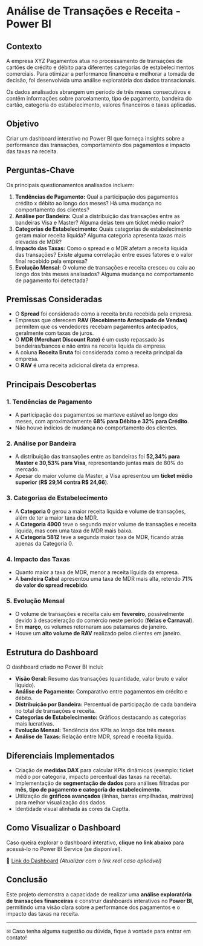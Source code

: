 # Análise de Transações e Receita - Power BI

## Contexto
A empresa XYZ Pagamentos atua no processamento de transações de cartões de crédito e débito para diferentes categorias de estabelecimentos comerciais. Para otimizar a performance financeira e melhorar a tomada de decisão, foi desenvolvida uma análise exploratória dos dados transacionais.

Os dados analisados abrangem um período de três meses consecutivos e contêm informações sobre parcelamento, tipo de pagamento, bandeira do cartão, categoria do estabelecimento, valores financeiros e taxas aplicadas.

## Objetivo
Criar um dashboard interativo no Power BI que forneça insights sobre a performance das transações, comportamento dos pagamentos e impacto das taxas na receita.

## Perguntas-Chave
Os principais questionamentos analisados incluem:

1. **Tendências de Pagamento:** Qual a participação dos pagamentos crédito x débito ao longo dos meses? Há uma mudança no comportamento dos clientes?
2. **Análise por Bandeira:** Qual a distribuição das transações entre as bandeiras Visa e Master? Alguma delas tem um ticket médio maior?
3. **Categorias de Estabelecimento:** Quais categorias de estabelecimento geram maior receita líquida? Alguma categoria apresenta taxas mais elevadas de MDR?
4. **Impacto das Taxas:** Como o spread e o MDR afetam a receita líquida das transações? Existe alguma correlação entre esses fatores e o valor final recebido pela empresa?
5. **Evolução Mensal:** O volume de transações e receita cresceu ou caiu ao longo dos três meses analisados? Alguma mudança no comportamento de pagamento foi detectada?

## Premissas Consideradas
- O **Spread** foi considerado como a receita bruta recebida pela empresa.
- Empresas que oferecem **RAV (Recebimento Antecipado de Vendas)** permitem que os vendedores recebam pagamentos antecipados, geralmente com taxas de juros.
- O **MDR (Merchant Discount Rate)** é um custo repassado às bandeiras/bancos e não entra na receita líquida da empresa.
- A coluna **Receita Bruta** foi considerada como a receita principal da empresa.
- O **RAV** é uma receita adicional direta da empresa.

## Principais Descobertas
### 1. Tendências de Pagamento
- A participação dos pagamentos se manteve estável ao longo dos meses, com aproximadamente **68% para Débito e 32% para Crédito**.
- Não houve indícios de mudança no comportamento dos clientes.

### 2. Análise por Bandeira
- A distribuição das transações entre as bandeiras foi **52,34% para Master e 30,53% para Visa**, representando juntas mais de 80% do mercado.
- Apesar do maior volume da Master, a Visa apresentou um **ticket médio superior** (**R$ 29,14 contra R$ 24,66**).

### 3. Categorias de Estabelecimento
- A **Categoria 0** gerou a maior receita líquida e volume de transações, além de ter a maior taxa de MDR.
- A **Categoria 4900** teve o segundo maior volume de transações e receita líquida, mas com uma taxa de MDR mais baixa.
- A **Categoria 5812** teve a segunda maior taxa de MDR, ficando atrás apenas da Categoria 0.

### 4. Impacto das Taxas
- Quanto maior a taxa de MDR, menor a receita líquida da empresa.
- A **bandeira Cabal** apresentou uma taxa de MDR mais alta, retendo **71% do valor do spread recebido**.

### 5. Evolução Mensal
- O volume de transações e receita caiu em **fevereiro**, possivelmente devido à desaceleração do comércio neste período (**férias e Carnaval**).
- Em **março**, os volumes retornaram aos patamares de janeiro.
- Houve um **alto volume de RAV** realizado pelos clientes em janeiro.

## Estrutura do Dashboard
O dashboard criado no Power BI inclui:
- **Visão Geral:** Resumo das transações (quantidade, valor bruto e valor líquido).
- **Análise de Pagamento:** Comparativo entre pagamentos em crédito e débito.
- **Distribuição por Bandeira:** Percentual de participação de cada bandeira no total de transações e receita.
- **Categorias de Estabelecimento:** Gráficos destacando as categorias mais lucrativas.
- **Evolução Mensal:** Tendência dos KPIs ao longo dos três meses.
- **Análise de Taxas:** Relação entre MDR, spread e receita líquida.

## Diferenciais Implementados
- Criação de **medidas DAX** para calcular KPIs dinâmicos (exemplo: ticket médio por categoria, impacto percentual das taxas na receita).
- Implementação de **segmentação de dados** para análises filtradas por **mês, tipo de pagamento e categoria de estabelecimento**.
- Utilização de **gráficos avançados** (linhas, barras empilhadas, matrizes) para melhor visualização dos dados.
- Identidade visual alinhada às cores da Captta.

## Como Visualizar o Dashboard
Caso queira explorar o dashboard interativo, **clique no link abaixo** para acessá-lo no Power BI Service (se disponível).

🔗 [Link do Dashboard](#) *(Atualizar com o link real caso aplicável)*

## Conclusão
Este projeto demonstra a capacidade de realizar uma **análise exploratória de transações financeiras** e construir dashboards interativos no **Power BI**, permitindo uma visão clara sobre a performance dos pagamentos e o impacto das taxas na receita.

---

✉ Caso tenha alguma sugestão ou dúvida, fique à vontade para entrar em contato!


